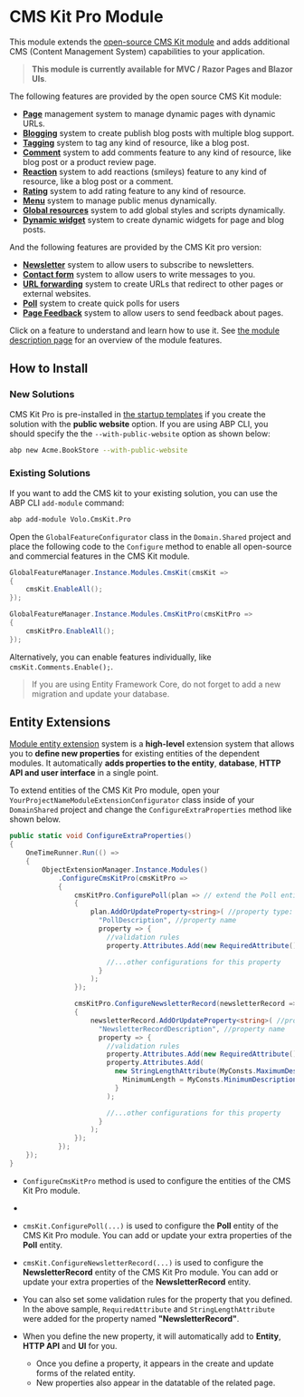 # CMS Kit Pro Module

This module extends the [open-source CMS Kit module](https://docs.abp.io/en/abp/latest/Modules/Cms-Kit/Index) and adds additional CMS (Content Management System) capabilities to your application.

> **This module is currently available for MVC / Razor Pages and Blazor UIs**.

The following features are provided by the open source CMS Kit module:

- [**Page**](https://docs.abp.io/en/abp/latest/Modules/Cms-Kit/Pages) management system to manage dynamic pages with dynamic URLs.
- [**Blogging**](https://docs.abp.io/en/abp/latest/Modules/Cms-Kit/Blogging) system to create publish blog posts with multiple blog support.
- [**Tagging**](https://docs.abp.io/en/abp/latest/Modules/Cms-Kit/Tags) system to tag any kind of resource, like a blog post.
- [**Comment**](https://docs.abp.io/en/abp/latest/Modules/Cms-Kit/Comments) system to add comments feature to any kind of resource, like blog post or a product review page.
- [**Reaction**](https://docs.abp.io/en/abp/latest/Modules/Cms-Kit/Reactions) system to add reactions (smileys) feature to any kind of resource, like a blog post or a comment.
- [**Rating**](https://docs.abp.io/en/abp/latest/Modules/Cms-Kit/Ratings) system to add rating feature to any kind of resource.
- [**Menu**](https://docs.abp.io/en/abp/latest/Modules/Cms-Kit/Menus) system to manage public menus dynamically.
- [**Global resources**](https://docs.abp.io/en/abp/latest/Modules/Cms-Kit/Global-Resources) system to add global styles and scripts dynamically.
- [**Dynamic widget**](https://docs.abp.io/en/abp/latest/Modules/Cms-Kit/Dynamic-Widget) system to create dynamic widgets for page and blog posts.

And the following features are provided by the CMS Kit pro version:

* [**Newsletter**](newsletter.md) system to allow users to subscribe to newsletters.
* [**Contact form**](contact-form.md) system to allow users to write messages to you.
* [**URL forwarding**](url-forwarding.md) system to create URLs that redirect to other pages or external websites.
* [**Poll**](poll.md) system to create quick polls for users
* [**Page Feedback**](page-feedback.md) system to allow users to send feedback about pages.

Click on a feature to understand and learn how to use it. See [the module description page](https://commercial.abp.io/modules/Volo.CmsKit.Pro) for an overview of the module features.

## How to Install

### New Solutions

CMS Kit Pro is pre-installed in [the startup templates](../../startup-templates/application/index.md) if you create the solution with the **public website** option. If you are using ABP CLI, you should specify the the `--with-public-website` option as shown below:

```bash
abp new Acme.BookStore --with-public-website
```

### Existing Solutions

If you want to add the CMS kit to your existing solution, you can use the ABP CLI `add-module` command:

```bash
abp add-module Volo.CmsKit.Pro
```
Open the `GlobalFeatureConfigurator` class in the `Domain.Shared` project and place the following code to the `Configure` method to enable all open-source and commercial features in the CMS Kit module.

```csharp
GlobalFeatureManager.Instance.Modules.CmsKit(cmsKit =>
{
    cmsKit.EnableAll();
});

GlobalFeatureManager.Instance.Modules.CmsKitPro(cmsKitPro =>
{
    cmsKitPro.EnableAll();
});
```

Alternatively, you can enable features individually, like `cmsKit.Comments.Enable();`.

> If you are using Entity Framework Core, do not forget to add a new migration and update your database.


## Entity Extensions

[Module entity extension](https://docs.abp.io/en/abp/latest/Module-Entity-Extensions) system is a **high-level** extension system that allows you to **define new properties** for existing entities of the dependent modules. It automatically **adds properties to the entity**, **database**, **HTTP API and user interface** in a single point.

To extend entities of the CMS Kit Pro module, open your `YourProjectNameModuleExtensionConfigurator` class inside of your `DomainShared` project and change the `ConfigureExtraProperties` method like shown below.

```csharp
public static void ConfigureExtraProperties()
{
    OneTimeRunner.Run(() =>
    {
        ObjectExtensionManager.Instance.Modules()
            .ConfigureCmsKitPro(cmsKitPro =>
            {
                cmsKitPro.ConfigurePoll(plan => // extend the Poll entity
                {
                    plan.AddOrUpdateProperty<string>( //property type: string
                      "PollDescription", //property name
                      property => {
                        //validation rules
                        property.Attributes.Add(new RequiredAttribute()); //adds required attribute to the defined property

                        //...other configurations for this property
                      }
                    );
                }); 

                cmsKitPro.ConfigureNewsletterRecord(newsletterRecord => // extend the NewsletterRecord entity
                {
                    newsletterRecord.AddOrUpdateProperty<string>( //property type: string
                      "NewsletterRecordDescription", //property name
                      property => {
                        //validation rules
                        property.Attributes.Add(new RequiredAttribute()); //adds required attribute to the defined property
                        property.Attributes.Add(
                          new StringLengthAttribute(MyConsts.MaximumDescriptionLength) {
                            MinimumLength = MyConsts.MinimumDescriptionLength
                          }
                        );

                        //...other configurations for this property
                      }
                    );
                });     
            });
    });
}
```
 
* `ConfigureCmsKitPro` method is used to configure the entities of the CMS Kit Pro module.
* 
* `cmsKit.ConfigurePoll(...)` is used to configure the **Poll** entity of the CMS Kit Pro module. You can add or update your extra properties of the **Poll** entity. 

* `cmsKit.ConfigureNewsletterRecord(...)` is used to configure the **NewsletterRecord** entity of the CMS Kit Pro module. You can add or update your extra properties of the **NewsletterRecord** entity. 

* You can also set some validation rules for the property that you defined. In the above sample, `RequiredAttribute` and `StringLengthAttribute` were added for the property named **"NewsletterRecord"**. 

* When you define the new property, it will automatically add to **Entity**, **HTTP API** and **UI** for you. 
  * Once you define a property, it appears in the create and update forms of the related entity. 
  * New properties also appear in the datatable of the related page.
